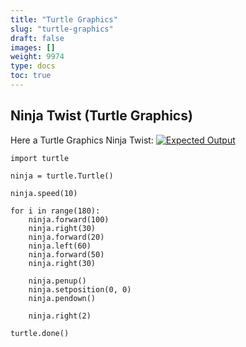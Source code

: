 ```yaml
---
title: "Turtle Graphics"
slug: "turtle-graphics"
draft: false
images: []
weight: 9974
type: docs
toc: true
---
```


## Ninja Twist (Turtle Graphics)

Here a Turtle Graphics Ninja Twist:
[![Expected Output][1]][1]




    


    import turtle 
    
    ninja = turtle.Turtle()
    
    ninja.speed(10)
    
    for i in range(180):
        ninja.forward(100)
        ninja.right(30)
        ninja.forward(20)
        ninja.left(60)
        ninja.forward(50)
        ninja.right(30)
        
        ninja.penup()
        ninja.setposition(0, 0)
        ninja.pendown()
        
        ninja.right(2)
        
    turtle.done()


  [1]: https://i.stack.imgur.com/3YP3j.png

